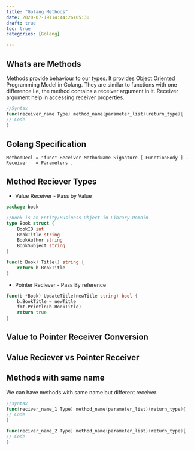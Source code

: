 ```yaml
---
title: "Golang Methods"
date: 2020-07-19T14:44:26+05:30
draft: true
toc: true
categories: [Golang]

---
```


## Whats are Methods
Methods provide behaviour to our types. It provides Object Oriented Programming Model in Golang. They are similar to functions with one difference i.e, the method contains a receiver argument in it. Receiver argument help in accessing receiver properties. 
```go
//Syntax
func(receiver_name Type) method_name(parameter_list)(return_type){
// Code
}
```

## Golang Specification
```ebnf
MethodDecl = "func" Receiver MethodName Signature [ FunctionBody ] .
Receiver   = Parameters .
```
## Method Reciever Types
- Value Receiver - Pass by Value
```go
package book

//Book is an Entity/Business Object in Library Domain
type Book struct {
	BookID int
	BookTitle string
	BookAuthor string
	BookSubject string
}

func(b Book) Title() string {
	return b.BookTitle
}
```
- Pointer Reciever - Pass By reference
```go
func(b *Book) UpdateTitle(newTitle string) bool {
	b.BookTitle = newTitle
	fmt.Println(b.BookTitle)
	return true
}
```
## Value to Pointer Receiver Conversion


## Value Reciever vs Pointer Receiver

## Methods with same name
We can have methods with same name but different receiver.
```go
//syntax
func(reciver_name_1 Type) method_name(parameter_list)(return_type){
// Code
}

func(reciver_name_2 Type) method_name(parameter_list)(return_type){
// Code
}
```
